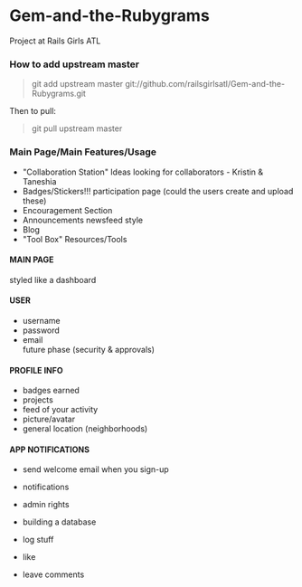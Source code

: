 # Gem-and-the-Rubygrams
Project at Rails Girls ATL 

### How to add upstream master

> git add upstream master git://github.com/railsgirlsatl/Gem-and-the-Rubygrams.git

Then to pull:
> git pull upstream master

### Main Page/Main Features/Usage

* "Collaboration Station" Ideas looking for collaborators - Kristin & Taneshia 
* Badges/Stickers!!! participation page (could the users create and upload these)  
* Encouragement Section  
* Announcements newsfeed style  
* Blog  
* "Tool Box" Resources/Tools  

#### MAIN PAGE
styled like a dashboard

#### USER
* username  
* password  
* email  
future phase (security & approvals)

#### PROFILE INFO
* badges earned  
* projects  
* feed of your activity  
* picture/avatar  
* general location (neighborhoods)

#### APP NOTIFICATIONS
* send welcome email when you sign-up
* notifications
	

* admin rights
* building a database  
* log stuff  
* like  
* leave comments
